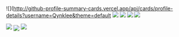 <!--
<a>
<img src="https://streak-stats.demolab.com/?user=qynklee&theme=github_dark&layout=compact"/> 
</a>
-->

![](http://github-profile-summary-cards.vercel.app/api/cards/profile-details?username=Qynklee&theme=default
![](http://github-profile-summary-cards.vercel.app/api/cards/repos-per-language?username=Qynklee&theme=github_dark) 
![](http://github-profile-summary-cards.vercel.app/api/cards/most-commit-language?username=Qynklee&theme=github_dark) 
![](http://github-profile-summary-cards.vercel.app/api/cards/stats?username=Qynklee&theme=github_dark) 
![](http://github-profile-summary-cards.vercel.app/api/cards/productive-time?username=Qynklee&theme=github_dark&utcOffset=8)

<a>
<img src="https://github-profile-summary-cards.vercel.app/api/cards/profile-details?username=Qynklee&theme=github_dark"/>
</a>
<a>
<img align="center" src="https://github-readme-stats.vercel.app/api?username=qynklee&show_icons=true&count_private=true&theme=github_dark&layout=compact"/>
</a>
<a href="https://twitter.com/qynklee">
<img src="https://img.shields.io/twitter/follow/qynklee?style=for-the-badge&logo=twitter&&labelColor=1f1f1f&color=5fffaf" />
</a>
